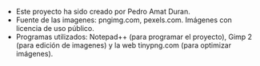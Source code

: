* Este proyecto ha sido creado por Pedro Amat Duran.
* Fuente de las imagenes:  pngimg.com, pexels.com. Imágenes con licencia de uso público.
* Programas utilizados: Notepad++ (para programar el proyecto), Gimp 2 (para edición de imagenes) y la web tinypng.com (para optimizar imágenes).
